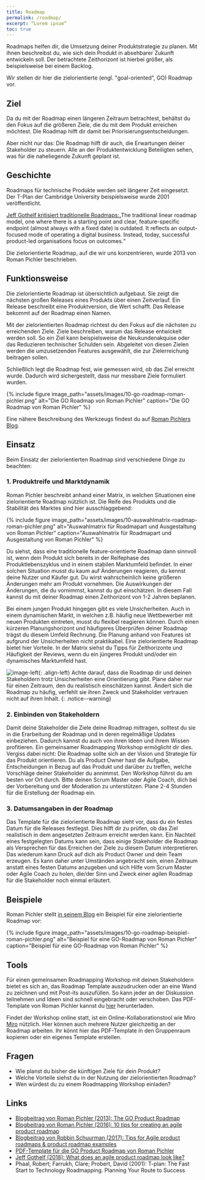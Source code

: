 ```yaml
---
title: Roadmap
permalink: /roadmap/
excerpt: “Lorem ipsum”
toc: true
---
```



Roadmaps helfen dir, die Umsetzung deiner Produktstrategie zu planen.
Mit ihnen beschreibst du, wie sich dein Produkt in absehbarer Zukunft entwickeln soll. 
Der betrachtete Zeithorizont ist hierbei größer, als beispielsweise bei einem Backlog. 

Wir stellen dir hier die zielorientierte (engl. "goal-oriented", GO) Roadmap vor. 


## Ziel
Da du mit der Roadmap einen längeren Zeitraum betrachtest, behältst du den Fokus auf die größeren Ziele, die du mit dem Produkt erreichen möchtest. 
Die Roadmap hilft dir damit bei Priorisierungsentscheidungen.

Aber nicht nur das: Die Roadmap hilft dir auch, die Erwartungen deiner Stakeholder zu steuern. 
Alle an der Produktentwicklung Beteiligten sehen, was für die naheliegende Zukunft geplant ist.

## Geschichte
Roadmaps für technische Produkte werden seit längerer Zeit eingesetzt. 
Der T-Plan der Cambridge University beispielsweise wurde 2001 veröffentlicht. 

[Jeff Gothelf kritisiert traditionelle Roadmaps:](https://medium.com/@jboogie/what-does-an-agile-product-roadmap-look-like-cf0dbe5be4ef)„The traditional linear roadmap model, one where there is a starting point and clear, feature-specific endpoint (almost always with a fixed date) is outdated. 
It reflects an output-focused mode of operating a digital business. 
Instead, today, successful product-led organisations focus on outcomes.“ 

Die zielorientierte Roadmap, auf die wir uns konzentrieren, wurde 2013 von Roman Pichler beschrieben.

## Funktionsweise
Die zielorientierte Roadmap ist übersichtlich aufgebaut. 
Sie zeigt die nächsten großen Releases eines Produkts über einen Zeitverlauf. 
Ein Release beschreibt eine Produktversion, die Wert schafft. 
Das Release bekommt auf der Roadmap einen Namen.

Mit der zielorientierten Roadmap richtest du den Fokus auf die nächsten zu erreichenden Ziele. 
Ziele beschreiben, warum das Release entwickelt werden soll. 
So ein Ziel kann beispielsweise die Neukundenakquise oder das Reduzieren technischer Schulden sein. 
Abgeleitet von diesen Zielen werden die umzusetzenden Features ausgewählt, die zur Zielerreichung beitragen sollen.

Schließlich legt die Roadmap fest, wie gemessen wird, ob das Ziel erreicht wurde. 
Dadurch wird sichergestellt, dass nur messbare Ziele formuliert wurden.

{% include figure image_path="assets/images/10-go-roadmap-roman-pichler.png" alt="Die GO Roadmap von Roman Pichler" caption="Die GO Roadmap von Roman Pichler" %}

Eine nähere Beschreibung des Werkzeugs findest du auf [Roman Pichlers Blog](https://www.romanpichler.com/blog/goal-oriented-agile-product-roadmap/).

## Einsatz
Beim Einsatz der zielorientierten Roadmap sind verschiedene Dinge zu beachten:

### 1. Produktreife und Marktdynamik
Roman Pichler beschreibt anhand einer Matrix, in welchen Situationen eine zielorientierte Roadmap nützlich ist. 
Die Reife des Produkts und die Stabilität des Marktes sind hier ausschlaggebend: 

{% include figure image_path="assets/images/10-auswahlmatrix-roadmap-roman-pichler.png" alt="Auswahlmatrix für Roadmapart und Ausgestaltung von Roman Pichler" caption="Auswahlmatrix für Roadmapart und Ausgestaltung von Roman Pichler" %}

Du siehst, dass eine traditionelle feature-orientierte Roadmap dann sinnvoll ist, wenn dein Produkt sich bereits in der Reifephase des Produktlebenszyklus und in einem stabilen Marktumfeld befindet. 
In einer solchen Situation musst du kaum auf Änderungen reagieren, du kennst deine Nutzer und Käufer gut. 
Du wirst wahrscheinlich keine größeren Änderungen mehr am Produkt vornehmen. 
Die Auswirkungen der Änderungen, die du vornimmst, kannst du gut einschätzen. 
In diesem Fall kannst du mit deiner Roadmap einen Zeithorizont von 1-2 Jahren beplanen.

Bei einem jungen Produkt hingegen gibt es viele Unsicherheiten. 
Auch in einem dynamischen Markt, in welchen z.B. häufig neue Wettbewerber mit neuen Produkten eintreten, musst du flexibel reagieren können. 
Durch einen kürzeren Planungshorizont und häufigeres Überprüfen deiner Roadmap trägst du diesem Umfeld Rechnung. 
Die Planung anhand von Features ist aufgrund der Unsicherheiten nicht praktikabel. 
Eine zielorientierte Roadmap bietet hier Vorteile. 
In der Matrix siehst du Tipps für Zeithorizonte und Häufigkeit der Reviews, wenn du ein jüngeres Produkt und/oder ein dynamisches Marktumfeld hast.


![image-left]({{site.baseurl}}/assets/images/flag-warning.png){: .align-left} 
Achte darauf, dass die Roadmap dir und deinen Stakeholdern trotz Unsicherheiten eine Orientierung gibt. 
Plane daher nur für einen Zeitraum, den du realistisch einschätzen kannst.
Ändert sich die Roadmap zu häufig, verfehlt sie ihren Zweck und Stakeholder vertrauen nicht auf ihren Inhalt. 
{: .notice--warning}

### 2. Einbinden von Stakeholdern
Damit deine Stakeholder die Ziele deine Roadmap mittragen, solltest du sie in die Erarbeitung der Roadmap und in deren regelmäßige Updates einbeziehen. 
Dadurch kannst du auch von ihren Ideen und ihrem Wissen profitieren. 
Ein gemeinsamer Roadmapping Workshop ermöglicht dir dies. 
Vergiss dabei nicht: Die Roadmap sollte sich an der Vision und Strategie für das Produkt orientieren. 
Du als Product Owner hast die Aufgabe, Entscheidungen in Bezug auf das Produkt und darüber zu treffen, welche Vorschläge deiner Stakeholder du annimmst. 
Den Workshop führst du am besten vor Ort durch. 
Bitte deinen Scrum Master oder Agile Coach, dich bei der Vorbereitung und der Moderation zu unterstützen. 
Plane 2-4 Stunden für die Erstellung der Roadmap ein.

### 3. Datumsangaben in der Roadmap
Das Template für die zielorientierte Roadmap sieht vor, dass du ein festes Datum für die Releases festlegst. 
Dies hilft dir zu prüfen, ob das Ziel realistisch in dem angesetzten Zeitraum erreicht werden kann.
Ein Nachteil eines festgelegten Datums kann sein, dass einige Stakeholder die Roadmap als Versprechen für das Erreichen der Ziele zu diesem Datum interpretieren. 
Das wiederum kann Druck auf dich als Product Owner und dein Team erzeugen. 
Es kann daher unter Umständen angebracht sein, einen Zeitraum anstatt eines festen Datums anzugeben und sich Hilfe vom Scrum Master oder Agile Coach zu holen, die/der Sinn und Zweck einer agilen Roadmap für die Stakeholder noch einmal erläutert.

## Beispiele
Roman Pichler stellt [in seinem Blog](https://www.romanpichler.com/blog/goal-oriented-agile-product-roadmap/) ein Beispiel für eine zielorientierte Roadmap vor:

{% include figure image_path="assets/images/10-go-roadmap-beispiel-roman-pichler.png" alt="Beispiel für eine GO-Roadmap von Roman Pichler" caption="Beispiel für eine GO-Roadmap von Roman Pichler" %}

## Tools
Für einen gemeinsamen Roadmapping Workshop mit deinen Stakeholdern bietet es sich an, das Roadmap Template auszudrucken oder an eine Wand zu zeichnen und mit Post-its auszufüllen. 
So kann jeder an der Diskussion teilnehmen und Ideen sind schnell eingebracht oder verschoben. 
Das PDF- Template von Roman Pichler kannst du [hier](https://www.romanpichler.com/tools/the-go-product-roadmap/go-product-roadmap-download/) herunterladen.

Findet der Workshop online statt, ist ein Online-Kollaborationstool wie Miro [Miro](https://miro.com/) nützlich. 
Hier können auch mehrere Nutzer gleichzeitig an der Roadmap arbeiten. 
Ihr könnt hier das PDF-Template in den Gruppenraum kopieren oder ein eigenes Template erstellen.

## Fragen
-	Wie planst du bisher die künftigen Ziele für dein Produkt?
-	Welche Vorteile siehst du in der Nutzung der zielorientierten Roadmap?
-	Wen würdest du zu einem Roadmapping Workshop einladen?

## Links

* [Blogbeitrag von Roman Pichler (2013): The GO Product Roadmap](https://www.romanpichler.com/blog/goal-oriented-agile-product-roadmap/)
* [Blogbeitrag von Roman Pichler (2016): 10 tips for creating an agile product roadmap](https://www.romanpichler.com/blog/10-tips-creating-agile-product-roadmap/)
* [Blogbeitrag von Robbin Schuurman (2017): Tips for Agile product roadmaps & product roadmap examples](https://www.scrum.org/resources/blog/tips-agile-product-roadmaps-product-roadmap-examples)
* [PDF-Template für die GO Product Roadmap von Roman Pichler](https://www.romanpichler.com/tools/the-go-product-roadmap/go-product-roadmap-download/)
* [Jeff Gothelf (2018): What does an agile product roadmap look like?](https://medium.com/@jboogie/what-does-an-agile-product-roadmap-look-like-cf0dbe5be4ef)
* Phaal, Robert; Farrukh, Clare; Probert, David (2001): T-plan: The Fast Start to Technology Roadmapping. Planning Your Route to Success